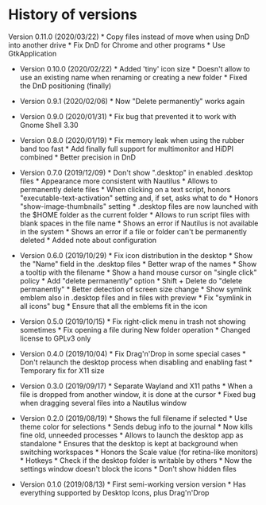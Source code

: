 # History of versions #

 Version 0.11.0 (2020/03/22)
      * Copy files instead of move when using DnD into another drive
      * Fix DnD for Chrome and other programs
      * Use GtkApplication

* Version 0.10.0 (2020/02/22)
      * Added 'tiny' icon size
      * Doesn't allow to use an existing name when renaming or creating a new folder
      * Fixed the DnD positioning (finally)

* Version 0.9.1 (2020/02/06)
      * Now "Delete permanently" works again

* Version 0.9.0 (2020/01/31)
      * Fix bug that prevented it to work with Gnome Shell 3.30

* Version 0.8.0 (2020/01/19)
      * Fix memory leak when using the rubber band too fast
      * Add finally full support for multimonitor and HiDPI combined
      * Better precision in DnD

* Version 0.7.0 (2019/12/09)
      * Don't show ".desktop" in enabled .desktop files
      * Appearance more consistent with Nautilus
      * Allows to permanently delete files
      * When clicking on a text script, honors "executable-text-activation" setting and, if set, asks what to do
      * Honors "show-image-thumbnails" setting
      * .desktop files are now launched with the $HOME folder as the current folder
      * Allows to run script files with blank spaces in the file name
      * Shows an error if Nautilus is not available in the system
      * Shows an error if a file or folder can't be permanently deleted
      * Added note about configuration

* Version 0.6.0 (2019/10/29)
      * Fix icon distribution in the desktop
      * Show the "Name" field in the .desktop files
      * Better wrap of the names
      * Show a tooltip with the filename
      * Show a hand mouse cursor on "single click" policy
      * Add "delete permanently" option
      * Shift + Delete do "delete permanently"
      * Better detection of screen size change
      * Show symlink emblem also in .desktop files and in files with preview
      * Fix "symlink in all icons" bug
      * Ensure that all the emblems fit in the icon

* Version 0.5.0 (2019/10/15)
      * Fix right-click menu in trash not showing sometimes
      * Fix opening a file during New folder operation
      * Changed license to GPLv3 only

* Version 0.4.0 (2019/10/04)
      * Fix Drag'n'Drop in some special cases
      * Don't relaunch the desktop process when disabling and enabling fast
      * Temporary fix for X11 size

* Version 0.3.0 (2019/09/17)
      * Separate Wayland and X11 paths
      * When a file is dropped from another window, it is done at the cursor
      * Fixed bug when dragging several files into a Nautilus window

* Version 0.2.0 (2019/08/19)
      * Shows the full filename if selected
      * Use theme color for selections
      * Sends debug info to the journal
      * Now kills fine old, unneeded processes
      * Allows to launch the desktop app as standalone
      * Ensures that the desktop is kept at background when switching workspaces
      * Honors the Scale value (for retina-like monitors)
      * Hotkeys
      * Check if the desktop folder is writable by others
      * Now the settings window doesn't block the icons
      * Don't show hidden files

* Version 0.1.0 (2019/08/13)
      * First semi-working version version
      * Has everything supported by Desktop Icons, plus Drag'n'Drop
